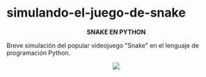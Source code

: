 # simulando-el-juego-de-snake
<p align="center"> <b>SNAKE EN PYTHON</b></p>

Breve simulación del popular videojuego "Snake" en el lenguaje de programación Python.

<p align="center"> <img src="https://user-images.githubusercontent.com/68876289/130305198-83fb2ea3-97c8-4900-8a2e-42012caefedf.png" >   </p>

